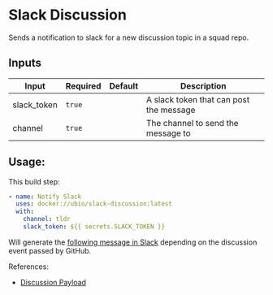 # Slack Discussion

Sends a notification to slack for a new discussion topic in a squad repo.

## Inputs

| Input           | Required  | Default | Description
| --------------- | --------- | ------- | -----------
| slack_token     | `true`    |         | A slack token that can post the message
| channel         | `true`    |         | The channel to send the message to

## Usage:

This build step:

```yaml
- name: Notify Slack
  uses: docker://ubio/slack-discussion:latest
  with:
    channel: tldr
    slack_token: ${{ secrets.SLACK_TOKEN }}
```

Will generate the [following message in Slack](https://app.slack.com/block-kit-builder/T02FBD280#%7B%22blocks%22:%5B%7B%22type%22:%22section%22,%22text%22:%7B%22text%22:%22:speech_balloon:%20General%20-%20*Proxies%20Squad*%22,%22type%22:%22mrkdwn%22%7D%7D,%7B%22type%22:%22header%22,%22text%22:%7B%22type%22:%22plain_text%22,%22text%22:%22Ola%22%7D%7D,%7B%22type%22:%22section%22,%22text%22:%7B%22type%22:%22mrkdwn%22,%22text%22:%22hi%20friends%22%7D%7D,%7B%22type%22:%22divider%22%7D,%7B%22type%22:%22context%22,%22elements%22:%5B%7B%22type%22:%22image%22,%22image_url%22:%22https://avatars1.githubusercontent.com/u/21031067?v=4%22,%22alt_text%22:%22cute%20cat%22%7D,%7B%22type%22:%22mrkdwn%22,%22text%22:%22Author:%20%3Chttps://github.com/andrew-waters%7C@andrew-waters%3E%22%7D,%7B%22type%22:%22mrkdwn%22,%22text%22:%22November%2012,%202019%20@%2022:37%22%7D,%7B%22type%22:%22mrkdwn%22,%22text%22:%22%3Chttps://github.com/andrew-waters%7CView%20Discussion%3E%22%7D%5D%7D%5D%7D) depending on the discussion event passed by GitHub.

References:

 - [Discussion Payload](https://docs.github.com/en/developers/webhooks-and-events/webhooks/webhook-events-and-payloads#discussion)
 